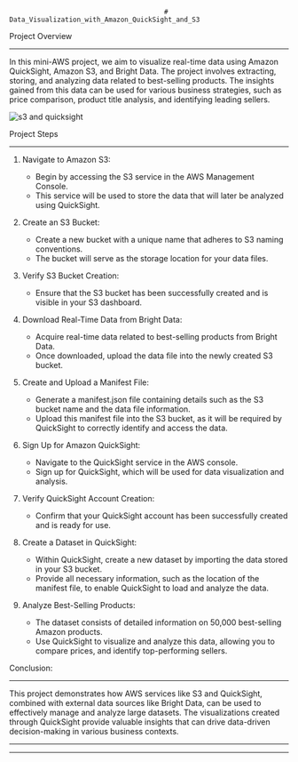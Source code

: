                                            # Data_Visualization_with_Amazon_QuickSight_and_S3

Project Overview
____________________________________________________________________________________________________________________________

In this mini-AWS project, we aim to visualize real-time data using Amazon QuickSight, Amazon S3, and Bright Data. The project involves extracting, storing, and analyzing data related to best-selling products. The insights gained from this data can be used for various business strategies, such as price comparison, product title analysis, and identifying leading sellers.

![s3 and quicksight](https://github.com/user-attachments/assets/50ade530-e90e-4155-9b05-d3c5e226f58b)

Project Steps
____________________________________________________________________________________________________________________________

1. Navigate to Amazon S3:
   * Begin by accessing the S3 service in the AWS Management Console.
   * This service will be used to store the data that will later be analyzed using QuickSight.

2. Create an S3 Bucket:
    * Create a new bucket with a unique name that adheres to S3 naming conventions.
    * The bucket will serve as the storage location for your data files.

3. Verify S3 Bucket Creation:
    * Ensure that the S3 bucket has been successfully created and is visible in your S3 dashboard.

 4. Download Real-Time Data from Bright Data:
    * Acquire real-time data related to best-selling products from Bright Data.
    * Once downloaded, upload the data file into the newly created S3 bucket.
  
5. Create and Upload a Manifest File:
   * Generate a manifest.json file containing details such as the S3 bucket name and the data file information.
   * Upload this manifest file into the S3 bucket, as it will be required by QuickSight to correctly identify and access the data.

6. Sign Up for Amazon QuickSight:
   * Navigate to the QuickSight service in the AWS console.
   * Sign up for QuickSight, which will be used for data visualization and analysis.

7. Verify QuickSight Account Creation:
   * Confirm that your QuickSight account has been successfully created and is ready for use.

8. Create a Dataset in QuickSight:
   * Within QuickSight, create a new dataset by importing the data stored in your S3 bucket.
   * Provide all necessary information, such as the location of the manifest file, to enable QuickSight to load and analyze the data.

9. Analyze Best-Selling Products:
   * The dataset consists of detailed information on 50,000 best-selling Amazon products.
   * Use QuickSight to visualize and analyze this data, allowing you to compare prices, and identify top-performing sellers.


Conclusion:
____________________________________________________________________________________________________________________________

This project demonstrates how AWS services like S3 and QuickSight, combined with external data sources like Bright Data, can be used to effectively manage and analyze large datasets. The visualizations created through QuickSight provide valuable insights that can drive data-driven decision-making in various business contexts.

____________________________________________________________________________________________________________________________
____________________________________________________________________________________________________________________________
